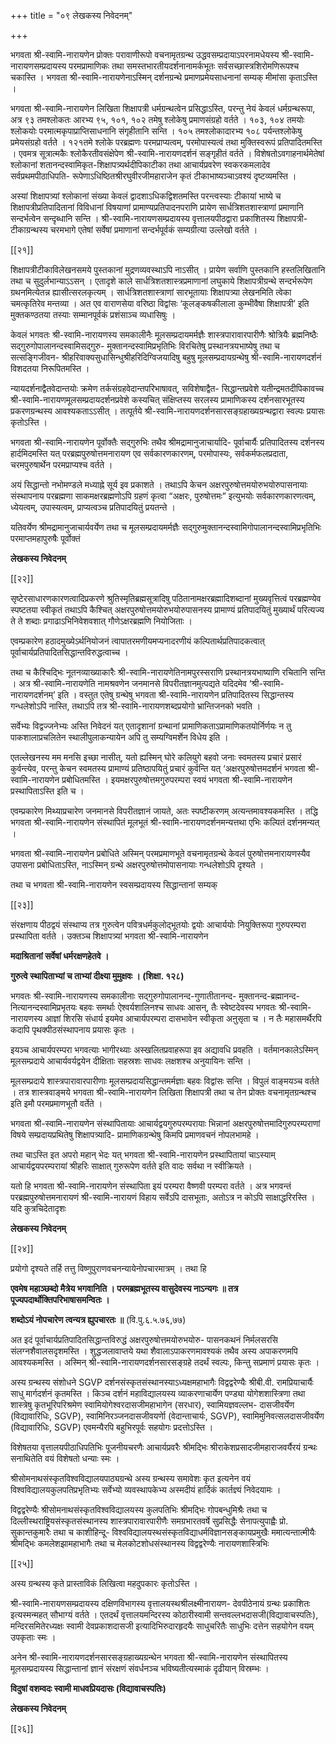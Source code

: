 +++
title = "०९ लेखकस्य निवेदनम्"

+++

भगवता श्री-स्वामि-नारायणेन प्रोक्तः परावाणीरूपो वचनामृतग्रन्थ उद्धवसम्प्रदायाऽपरनामधेयस्य श्री-स्वामि-नारायणसम्प्रदायस्य परमप्रामाणिकः तथा समस्तभारतीयदर्शनानामर्कभूतः सर्वसच्छास्त्रशिरोमणिरूपश्च चकास्ति । भगवता श्री-स्वामि-नारायणेनाऽस्मिन् दर्शनग्रन्थे प्रमाणप्रमेयसाधनानां सम्यक् मीमांसा कृताऽस्ति ।

भगवता श्री-स्वामि-नारायणेन लिखिता शिक्षापत्री धर्मग्रन्थत्वेन प्रसिद्धाऽस्ति, परन्तु नेयं केवलं धर्मग्रन्थरूपा, अत्र ९३ तमश्लोकतः आरभ्य ९५, १०१, १०२ तमेषु श्लोकेषु प्रमाणसंग्रहो वर्तते । १०३, १०४ तमयोः श्लोकयोः परमात्मकृपाप्राप्तिसाधनानि संगृहीतानि सन्ति । १०५ तमश्लोकादारभ्य १०८ पर्यन्तश्लोकेषु प्रमेयसंग्रहो वर्तते । १२१तमे श्लोके परब्रह्मणः परमप्राप्यत्वम्, परमोपास्यत्वं तथा मुक्तिस्वरूपं प्रतिपादितमस्ति । एवमत्र सूत्रात्मकैः श्लोकैरतीवसंक्षेपेण श्री-स्वामि-नारायणदर्शनं सङ्गृहीतं वर्तते । विशेषतोऽवगाहनार्थमेतेषां श्लोकानां शतानन्दस्वामिकृत-शिक्षापत्र्यर्थदीपिकाटीका तथा आचार्यप्रवरेण स्वकरकमलादेव सर्वप्रथमपीठाधिपति- रूपेणाऽधिष्ठितश्रीरघुवीरजीमहाराजेन कृतं टीकाभाष्यञ्चाऽवश्यं दृष्टव्यमस्ति ।

अस्यां शिक्षापत्र्यां श्लोकानां संख्या केवलं द्वादशाऽधिकद्विशतमस्ति परन्त्वस्याः टीकायां भाष्ये च शिक्षापत्रीप्रतिपादितानां विविधानां विषयाणां प्रामाण्यप्रतिपादनपराणि प्रायेण सार्धत्रिशतशास्त्राणां प्रमाणानि सन्दर्भत्वेन सन्दृब्धानि सन्ति । श्री-स्वामि-नारायणसम्प्रदायस्य वृत्तालयपीठद्वारा प्रकाशितस्य शिक्षापत्री- टीकाग्रन्थस्य चरमभागे एतेषां सर्वेषां प्रमाणानां सन्दर्भपूर्वकं सम्यग्रीत्या उल्लेखो वर्तते ।

[[२१]]

शिक्षापत्रीटीकाविलेखनसमये पुस्तकानां मुद्रणव्यवस्थाऽपि नाऽसीत् । प्रायेण सर्वाणि पुस्तकानि हस्तलिखितानि तथा च सुदुर्लभान्याऽऽसन् । एतादृशे काले सार्धत्रिशतशास्त्रप्रमाणानां लघुकाये शिक्षापत्रीग्रन्थे सन्दर्भरूपेण ग्रथनमित्येतन्न ह्यासीत्सरलकृत्यम् । सार्धत्रिशतशास्त्राणां सारभूतायाः शिक्षापत्र्या लेखनमिति त्वेका चमत्कृतिरेव मन्तव्या । अत एव वाराणसेया वरिष्ठा विद्वांसः ‘कूलङ्कषकीलाला कुम्भीवैषा शिक्षापत्री’ इति मुक्तकण्ठतया तस्याः सम्मानपूर्वकं प्रशंसाञ्च व्यधासिषुः ।

केवलं भगवतः श्री-स्वामि-नारायणस्य समकालीनैः मूलसम्प्रदायमर्मज्ञैः शास्त्रपारावारपारीणैः श्रोत्रियैः ब्रह्मनिष्ठैः सद्गुरुगोपालानन्दस्वामिसद्गुरु- मुक्तानन्दस्वामिप्रभृतिभिः विरचितेषु प्रस्थानत्रयभाष्येषु तथा च सत्सङ्गिजीवन- श्रीहरिवाक्यसुधासिन्धुश्रीहरिदिग्विजयादिषु बहुषु मूलसम्प्रदायग्रन्थेषु श्री-स्वामि-नारायणदर्शनं विशदतया निरूपितमस्ति ।

न्यायदर्शनाद्वैतवेदान्तयोः क्रमेण तर्कसंग्रहवेदान्तपरिभाषावत्, सविशेषाद्वैत- सिद्धान्तप्रवेशे यतीन्द्रमतदीपिकावच्च श्री-स्वामि-नारायणमूलसम्प्रदायदर्शनप्रवेशे कस्यचित् संक्षिप्तस्य सरलस्य प्रामाणिकस्य दर्शनसारभूतस्य प्रकरणग्रन्थस्य आवश्यकताऽऽसीत् । तत्पूर्तये श्री-स्वामि-नारायणदर्शनसारसङ्ग्रहाख्यग्रन्थद्वारा स्वल्पः प्रयासः कृतोऽस्ति ।

भगवता श्री-स्वामि-नारायणेन पूर्वोक्तैः सद्गुरुभिः तथैव श्रीमद्रामानुजाचार्यादि- पूर्वाचार्यैः प्रतिपादितस्य दर्शनस्य हार्दमिदमस्ति यत् परब्रह्मपुरुषोत्तमनारायण एव सर्वकारणकारणम्, परमोपास्यः, सर्वकर्मफलप्रदाता, चरमपुरुषार्थेन परमप्राप्यश्च वर्तते ।

अयं सिद्धान्तो नभोमण्डले मध्याह्ने सूर्य इव प्रकाशते । तथाऽपि केचन अक्षरपुरुषोत्तमयोरुभयोरुपासनायाः संस्थापनाय परब्रह्मणा साकमक्षरब्रह्मणोऽपि ग्रहणं कृत्वा “अक्षरः, पुरुषोत्तमः” इत्युभयोः सर्वकारणकारणत्वम्, ध्येयत्वम्, उपास्यत्वम्, प्राप्यत्वञ्च प्रतिपादयितुं प्रयतन्ते ।

यतिवर्येण श्रीमद्रामानुजाचार्यवर्येण तथा च मूलसम्प्रदायमर्मज्ञैः सद्गुरुमुक्तानन्दस्वामिगोपालानन्दस्वामिप्रभृतिभिः परमाप्तमहापुरुषैः पूर्वोक्तं

**लेखकस्य निवेदनम्** 

[[२२]]

सृष्टेरसाधारणकारणत्वादिप्रकरणे श्रुतिस्मृतिब्रह्मसूत्रादिषु पठितानामक्षरब्रह्मादिशब्दानां मुख्यवृत्तित्वं परब्रह्मण्येव स्पष्टतया स्वीकृतं तथाऽपि कैश्चित् अक्षरपुरुषोत्तमयोरुभयोरुपासनस्य प्रामाण्यं प्रतिपादयितुं मुख्यार्थं परित्यज्य ते ते शब्दाः प्रगाढाऽभिनिवेशवशात् गौणेऽक्षरब्रह्मणि नियोजिताः ।

एवम्प्रकारेण हठादमुख्येऽर्थनियोजनं त्वापातरमणीयमप्यनादरणीयं कल्पितार्थप्रतिपादकत्वात् पूर्वाचार्यप्रतिपादितसिद्धान्तविरुद्धत्वाच्च ।

तथा च कैश्चिद्भिः नूतनव्याख्याकारैः श्री-स्वामि-नारायणेतिनामपुरस्सराणि प्रस्थानत्रयभाष्याणि रचितानि सन्ति । अत्र श्री-स्वामि-नारायणेति नामश्रवणेन जनमानसे विपरीतज्ञानमुत्पद्यते यदिदमेव ‘श्री-स्वामि-नारायणदर्शनम्’ इति । वस्तुत एतेषु ग्रन्थेषु भगवता श्री-स्वामि-नारायणेन प्रतिपादितस्य सिद्धान्तस्य गन्धलेशोऽपि नास्ति, तथाऽपि तत्र श्री-स्वामि-नारायणशब्दप्रयोगो भ्रान्तिजनको भवति ।

सर्वेभ्यः विद्वज्जनेभ्यः अस्ति निवेदनं यत् एतादृशानां ग्रन्थानां प्रामाणिकताऽप्रामाणिकतयोर्निर्णयः न तु पाकशालाप्रचलितेन स्थालीपुलाकन्यायेन अपि तु सम्यग्विमर्शेन विधेय इति ।

एतल्लेखनस्य मम मनसि इच्छा नासीत्, यतो ह्यस्मिन् घोरे कलियुगे बहवो जनाः स्वमतस्य प्रचारं प्रसारं कुर्वन्त्येव, परन्तु केचन स्वमतस्य प्रामाण्यं प्रतिष्ठापयितुं प्रचारं कुर्वन्ति यत् ‘अक्षरपुरुषोत्तमदर्शनं भगवता श्री-स्वामि-नारायणेन प्रबोधितमस्ति । इयमक्षरपुरुषोत्तमगुरुपरम्परा स्वयं भगवता श्री-स्वामि-नारायणेन प्रस्थापिताऽस्ति इति च ।

एवम्प्रकारेण मिथ्याप्रचारेण जनमानसे विपरीतज्ञानं जायते, अतः स्पष्टीकरणम् अत्यन्तमावश्यकमस्ति । तद्धि भगवता श्री-स्वामि-नारायणेन संस्थापितं मूलभूतं श्री-स्वामि-नारायणदर्शनमन्यत्तथा एभिः कल्पितं दर्शनमन्यत् ।

भगवता श्री-स्वामि-नारायणेन प्रबोधिते अस्मिन् परमप्रमाणभूते वचनामृतग्रन्थे केवलं पुरुषोत्तमनारायणस्यैव उपासना प्रबोधिताऽस्ति, नाऽस्मिन् ग्रन्थे अक्षरपुरुषोत्तमोपासनायाः गन्धलेशोऽपि दृश्यते ।

तथा च भगवता श्री-स्वामि-नारायणेन स्वसम्प्रदायस्य सिद्धान्तानां सम्यक्

[[२३]]

संरक्षणाय पीठद्वयं संस्थाप्य तत्र गुरुत्वेन पवित्रधर्मकुलोद्भूतयोः द्वयोः आचार्ययोः नियुक्तिरूपा गुरुपरम्परा प्रस्थापिता वर्तते । उक्तञ्च शिक्षापत्र्यां भगवता श्री-स्वामि-नारायणेन

**मदाश्रितानां सर्वेषां धर्मरक्षणहेतवे ।** 

**गुरुत्वे स्थापिताभ्यां च ताभ्यां दीक्ष्या मुमुक्षवः । (शिक्षा. १२८)** 

भगवतः श्री-स्वामि-नारायणस्य समकालीनाः सद्गुरुगोपालानन्द-गुणातीतानन्द- मुक्तानन्द-ब्रह्मानन्द-नित्यानन्दस्वामिप्रभृतयः बहवः समर्थाः ऐश्वर्यशालिनश्च साधवः आसन्, तैः स्वेष्टदेवस्य भगवतः श्री-स्वामि-नारायणस्य आज्ञां शिरसि संधार्य इयमेव आचार्यपरम्परा दासभावेन स्वीकृता अऩुसृता च । न तैः महासमर्थैरपि कदापि पृथक्पीठसंस्थापनाय प्रयासः कृतः ।

इयञ्च आचार्यपरम्परा भगवत्याः भागीरथ्याः अस्खलितप्रवाहरूपा इव अद्यावधि प्रवहति । वर्तमानकालेऽस्मिन् मूलसम्प्रदाये आचार्यवर्यद्वयेन दीक्षिताः सहस्रशः साधवः लक्षशश्च अनुयायिनः सन्ति ।

मूलसम्प्रदाये शास्त्रपारावारपारीणाः मूलसम्प्रदायसिद्धान्तमर्मज्ञाः बहवः विद्वांसः सन्ति । विपुलं वाङ्मयञ्च वर्तते । तत्र शास्त्रवाङ्मये भगवता श्री-स्वामि-नारायणेन लिखिता शिक्षापत्री तथा च तेन प्रोक्तः वचनामृतग्रन्थश्च इति इमौ परमप्रमाणभूतौ वर्तेते ।

भगवता श्री-स्वामि-नारायणेन संस्थापितायाः आचार्यद्वयगुरुपरम्परायाः भिन्नानां अक्षरपुरुषोत्तमादिगुरुपरम्पराणां विषये सम्प्रदायप्रथितेषु शिक्षापत्र्यादि- प्रामाणिकग्रन्थेषु किमपि प्रमाणवचनं नोपलभामहे ।

तथा चाऽस्ति इत अपरो महान् भेदः यत् भगवता श्री-स्वामि-नारायणेन प्रस्थापितायां चाऽस्याम् आचार्यद्वयपरम्परायां श्रीहरिः साक्षात् गुरुरूपेण वर्तते इति वादः सर्वथा न स्वीक्रियते ।

यतो हि भगवता श्री-स्वामि-नारायणेन संस्थापिता इयं परम्परा वैष्णवी परम्परा वर्तते । अत्र भगवन्तं परब्रह्मपुरुषोत्तमनारायणं श्री-स्वामि-नारायणं विहाय सर्वेऽपि दासभूताः, अतोऽत्र न कोऽपि साक्षाद्धरिरस्ति । यदि कुत्रचिदेतादृशः

**लेखकस्य निवेदनम्** 

[[२४]]

प्रयोगो दृश्यते तर्हि तत्तु विष्णुपुराणवचनन्यायेनोपचारमात्रम् । तथा हि

**एवमेष महाञ्छब्दो मैत्रेय भगवानिति । परमब्रह्मभूतस्य वासुदेवस्य नाऽन्यगः ॥ तत्र पूज्यपदार्थोक्तिपरिभाषासमन्वितः ।** 

**शब्दोऽयं नोपचारेण त्वन्यत्र ह्युपचारतः ॥** (वि.पु.६.५.७६,७७)

अत इदं पूर्वाचार्यप्रतिपादितसिद्धान्तविरुद्धं अक्षरपुरुषोत्तमयोरुभयोरु- पासनकथनं निर्मलसरसि संलग्नशैवालसदृशमस्ति । शुद्धजलावाप्तये यथा शैवालाऽपाकरणमावश्यकं तथैव अस्य अपाकरणमपि आवश्यकमस्ति । अस्मिन् श्री-स्वामि-नारायणदर्शनसारसङ्ग्रहे तदर्थं स्वल्पः, किन्तु सप्रमाणं प्रयासः कृतः ।

अस्य ग्रन्थस्य संशोधने SGVP दर्शनसंस्कृतसंस्थानस्याऽध्यक्षमहाभागैः विद्वद्वरेण्यैः श्रीबी.वी. रामप्रियाचार्यैः साधु मार्गदर्शनं कृतमस्ति । किञ्च दर्शनं महाविद्यालयस्य व्याकरणाचार्येण पण्ड्या योगेशशास्त्रिणा तथा शास्त्रेषु कृतभूरिपरिश्रमेण स्वामियोगेश्वरदासजीमहाभागेन (सरधार), स्वामियज्ञवल्लभ- दासजीवर्येण (विद्यावारिधिः, SGVP), स्वामिनिरञ्जनदासजीवयर्णेा (वेदान्ताचार्यः, SGVP), स्वामिमुनिवत्सलदासजीवर्येण (विद्यावारिधिः, SGVP)  एवमन्यैरपि बहुभिरपूर्वः सहयोगः प्रदत्तोऽस्ति ।

विशेषतया वृत्तालयपीठाधिपतिभिः पूजनीयचरणैः आचार्यप्रवरैः श्रीमद्भिः श्रीराकेशप्रसादजीमहाराजवर्यैरयं ग्रन्थः सनाथितेति वयं विशेषतो धन्याः स्मः ।

श्रीसोमनाथसंस्कृतविश्वविद्यालयपाठ्यग्रन्थे अस्य ग्रन्थस्य समावेशः कृत इत्यनेन वयं विश्वविद्यालयकुलपतिप्रभृतिभ्यः सर्वेभ्यो व्यवस्थापकेभ्य अस्मदीयं हार्दिकं कार्तज्ञ्यं निवेदयामः ।

विद्वद्वरेण्यैः श्रीसोमनाथसंस्कृतविश्वविद्यालयस्य कुलपतिभिः श्रीमद्भिः गोपबन्धुमिश्रैः तथा च दिल्लीस्थराष्ट्रियसंस्कृतसंस्थानस्य शास्त्रपारावारपारीणैः समग्रभारतवर्षे सुप्रसिद्धैः सेनापत्युपाह्वैः प्रो. सुकान्तकुमारैः तथा च काशीहिन्दू- विश्वविद्यालयस्थसंस्कृतविद्याधर्मविज्ञानसङ्कायप्रमुखैः ममात्यन्तात्मीयैः श्रीमद्भिः कमलेशझामहाभागैः तथा च मेलकोटशोधसंस्थानस्य विद्वद्वरेण्यैः नारायणशास्त्रिभिः

[[२५]]

अस्य ग्रन्थस्य कृते प्रास्ताविकं लिखित्वा महदुपकारः कृतोऽस्ति ।

श्री-स्वामि-नारायणसम्प्रदायस्य दक्षिणविभागस्य वृत्तालयस्थश्रीलक्ष्मीनारायण- देवपीठेनायं ग्रन्थः प्रकाशितः इत्यस्मन्महत् सौभाग्यं वर्तते । एतदर्थं वृत्तालयमन्दिरस्य कोठारीस्वामी सन्तवल्लभदासजी(विद्यावाचस्पतिः), मन्दिरसमितेरध्यक्षः स्वामी देवप्रकाशदासजी इत्यादिभिरुदारहृदयैः साधुचरितैः साधुभिः दत्तेन सहयोगेन वयम् उपकृताः स्मः ।

अनेन श्री-स्वामि-नारायणदर्शनसारसङ्ग्रहाख्यग्रन्थेन भगवता श्री-स्वामि-नारायणेन संस्थापितस्य मूलसम्प्रदायस्य सिद्धान्तानां ज्ञानं संरक्षणं संवर्धनञ्च भविष्यतीत्यस्माकं दृढीयान् विस्रम्भः ।

**विदुषां वशम्वदः स्वामी माधवप्रियदासः (विद्यावाचस्पतिः)** 

**लेखकस्य निवेदनम्** 

[[२६]]
